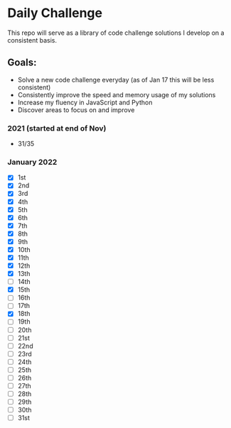 # Daily Challenge

This repo will serve as a library of code challenge solutions I develop on a consistent basis.

## Goals:

- Solve a new code challenge everyday (as of Jan 17 this will be less consistent)
- Consistently improve the speed and memory usage of my solutions
- Increase my fluency in JavaScript and Python
- Discover areas to focus on and improve

### 2021 (started at end of Nov)

- 31/35

### January 2022

- [x] 1st
- [x] 2nd
- [x] 3rd
- [x] 4th
- [x] 5th
- [x] 6th
- [x] 7th
- [x] 8th
- [x] 9th
- [x] 10th
- [x] 11th
- [x] 12th
- [x] 13th
- [ ] 14th
- [x] 15th
- [ ] 16th
- [ ] 17th
- [x] 18th
- [ ] 19th
- [ ] 20th
- [ ] 21st
- [ ] 22nd
- [ ] 23rd
- [ ] 24th
- [ ] 25th
- [ ] 26th
- [ ] 27th
- [ ] 28th
- [ ] 29th
- [ ] 30th
- [ ] 31st
